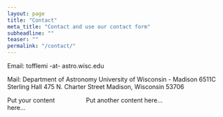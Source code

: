 ```yaml
---
layout: page
title: "Contact"
meta_title: "Contact and use our contact form"
subheadline: ""
teaser: ""
permalink: "/contact/"
---
```

Email: tofflemi -at- astro.wisc.edu

Mail: Department of Astronomy
      University of Wisconsin - Madison
      6511C Sterling Hall 
      475 N. Charter Street 
      Madison, Wisconsin 53706 

<div style='float:left; width:30%'>
    Put your content here...
</div>

<div style='float:left; width:40%; margin-left:30px'>
    Put another content here...
</div>
